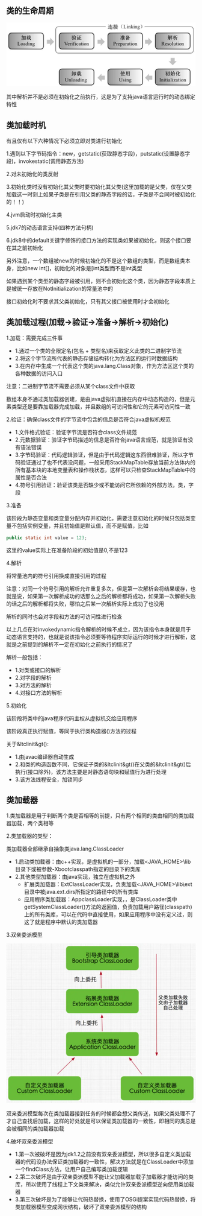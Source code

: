 ## 类的生命周期

![zhouqi](https://github.com/einQimiaozi/awesome_java_notebook/blob/main/jvm/Resources/zhouqi.png)

其中解析并不是必须在初始化之前执行，这是为了支持java语言运行时的动态绑定特性

## 类加载时机

有且仅有以下六种情况下必须立即对类进行初始化

1.遇到以下字节码指令：new，getstatic(获取静态字段)，putstatic(设置静态字段)，invokestatic(调用静态方法)

2.对未初始化的类反射

3.初始化类时没有初始化其父类时要初始化其父类(这里加载的是父类，仅在父类加载这一时刻上如果子类是在引用父类的静态字段的话，子类是不会同时被初始化的！！)

4.jvm启动时初始化主类

5.jdk7的动态语言支持(四种方法句柄)

6.jdk8中的default关键字修饰的接口方法的实现类如果被初始化，则这个接口要在其之前初始化

另外注意，一个数组被new的时候初始化的不是这个数组的类型，而是数组类本身，比如new int[]，初始化的对象是[int类型而不是int类型

如果遇到某个类型的静态字段被引用，则不会初始化这个类，因为静态字段本质上是被统一存放在NotInitialization的常量池中的

接口初始化时不要求其父类初始化，只有其父接口被使用时才会初始化

## 类加载过程(加载->验证->准备->解析->初始化)

1.加载：需要完成三件事
   - 1.通过一个类的全限定名(包名 + 类型名)来获取定义此类的二进制字节流
   - 2.将这个字节流所代表的静态存储结构转化为方法区的运行时数据结构
   - 3.在内存中生成一个代表这个类的java.lang.Class对象，作为方法区这个类的各种数据的访问入口
   
   注意：二进制字节流不需要必须从某个class文件中获取
   
   数组本身不通过类加载器创建，是由java虚拟机直接在内存中动态构造的，但是元素类型还是要靠加载器完成加载，并且数组的可访问性和它的元素可访问性一致
   
2.验证：确保class文件的字节流中包含的信息是否符合java虚拟机规范

  - 1.文件格式验证：验证字节流是否符合class文件规范
  - 2.元数据验证：验证字节码描述的信息是否符合java语言规范，就是验证有没有语法错误
  - 3.字节码验证：代码逻辑验证，但是由于代码逻辑这东西很难验证，所以字节码验证通过了也不代表没问题，一般采用StackMapTable存放当前方法体内的所有基本块的本地变量表和操作栈状态，这样可以只检查StackMapTable中的属性是否合法
  - 4.符号引用验证：验证该类是否缺少或不能访问它所依赖的外部方法，类，字段
  
3.准备

该阶段为静态变量和类变量分配内存并初始化，需要注意初始化的时候只包括类变量不包括实例变量，并且初始值是默认值，而不是赋值，比如

```java
public static int value = 123;
```

这里的value实际上在准备阶段的初始值是0,不是123

4.解析

将常量池内的符号引用换成直接引用的过程

注意：对同一个符号引用的解析允许重复多次，但是第一次解析会将结果缓存，也就是说，如果第一次解析成功的话那么之后的解析都将成功，如果第一次解析失败的话之后的解析都将失败，哪怕之后某一次解析实际上成功了也没用

解析的同时也会对字段和方法的可访问性进行检查

以上几点在对invokedynamic指令解析的时候不成立，因为该指令本身就是用于动态语言支持的，也就是说该指令必须要等待程序实际运行的时候才进行解析，这就是之前提到的解析不一定在初始化之前执行的情况了

解析一般包括：
   - 1.对类或接口的解析
   - 2.对字段的解析
   - 3.对方法的解析
   - 4.对接口方法的解析

5.初始化

该阶段将类中的java程序代码主权从虚拟机交给应用程序

该阶段真正执行赋值，等同于执行类构造器<clinit>()方法的过程
   
关于&ltclinit&gt():
   
   - 1.由javac编译器自动生成
   - 2.和类的构造函数不同，它保证子类的&ltclinit&gt()在父类的&ltclinit&gt()后执行(接口除外)，该方法主要是对静态语句块和赋值行为进行处理
   - 3.该方法线程安全，加锁同步
   
## 类加载器

1.类加载器是用于判断两个类是否相等的前提，只有两个相同的类由相同的类加载器加载，两个类相等

2.类加载器的类型：

类加载器全部继承自抽象类java.lang.ClassLoader

   - 1.启动类加载器：由c++实现，是虚拟机的一部分，加载<JAVA_HOME>\lib目录下或被参数-Xbootclasspath指定的目录下的类库
   - 2.其他类型加载器：由java实现，独立在虚拟机之外
      - 扩展类加载器：ExtClassLoader实现，负责加载<JAVA_HOME>\lib\ext目录中被java.ext.dirs所指定的路径中的所有类库
      - 应用程序类加载器：AppclassLoader实现，，是ClassLoader类中getSystemClassLoader()方法的返回值，负责加载用户路径(classpath)上的所有类库，可以在代码中直接使用，如果应用程序中没有定义过，则这了就是程序中默认的类加载器
      
3.双亲委派模型
   
   ![](https://github.com/einQimiaozi/awesome_java_notebook/blob/main/jvm/Resources/weipai.jpg)
   
   双亲委派模型每次在类加载器接到任务的时候都会想父类传送，如果父类处理不了才自己查找后加载，这样的好处就是可以保证类加载器的一致性，即相同的类总是会被相同的类加载器加载

4.破坏双亲委派模型
   - 1.第一次被破坏是因为jdk1.2之前没有双亲委派模型，所以很多自定义类加载器的代码没办法保证类加载器的一致性，解决方法就是在ClassLoader中添加一个findClass方法，让用户自己编写类加载逻辑
   - 2.第二次破坏是由于双亲委派模型不能让父加载器加载子加载器才能访问的类库，所以使用了线程上下文类来解决，类似允许双亲委派模型逆向使用类加载器
   - 3.第三次破坏是为了能够让代码热替换，使用了OSGi提案实现代码热替换，将类加载器模型变成网状结构，破坏了双亲委派模型的结构

  
  


